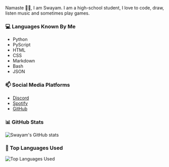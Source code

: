 Namaste 🙏🏻, I am Swayam. I am a high-school student, I love to code, draw, listen music and sometimes play games.

### 💻 Languages Known By Me
- Python
- PyScript
- HTML
- CSS
- Markdown
- Bash
- JSON

### 📫 Social Media Platforms
- [Discord](https://discord.com/users/808255522019999766)
- [Spotify](https://open.spotify.com/user/31wkqwzaxvitk7sgzklvcnm5sbtq?si=4XkJutdfRqSCdt3Qyc0ZzQ&utm_source=copy-link) 
- [GitHub](https://github.com/Swayam2245)

### 📊 GitHub Stats
![Swayam's GitHub stats](https://github-readme-stats.vercel.app/api?username=Swayam2245&show_icons=true&theme=radical)

### 📌 Top Languages Used
![Top Languages Used](https://github-readme-stats.vercel.app/api/top-langs/?username=Swayam2245&layout=compact)
